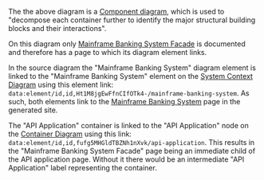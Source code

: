 The the above diagram is a [Component diagram](https://c4model.com/#ComponentDiagram), which is used to "decompose each container further to identify the major structural building blocks and their interactions".

On this diagram only [Mainframe Banking System Facade](mainframe-banking-system-facade/index.html) is documented
and therefore has a page to which its diagram element links.

In the source diagram the "Mainframe Banking System" diagram element is linked to the "Mainframe Banking System" element on the [System Context Diagram](https://nasdanika-demos.github.io/internet-banking-system/index.html) using this element link: ``data:element/id,id,Ht1M8jgEwFfnCIfOTk4-/mainframe-banking-system``. 
As such, both elements link to the [Mainframe Banking System](../../mainframe-banking-system/index.html) page in the generated site.

The "API Application" container is linked to the "API Application" node on the [Container Diagram](../index.html) using this link: ``data:element/id,id,fufg5MHGldTBZNh1nXvk/api-application``. 
This results in the "Mainframe Banking System Facade" page being an immediate child of the API application page.
Without it there would be an intermediate "API Application" label representing the container.


